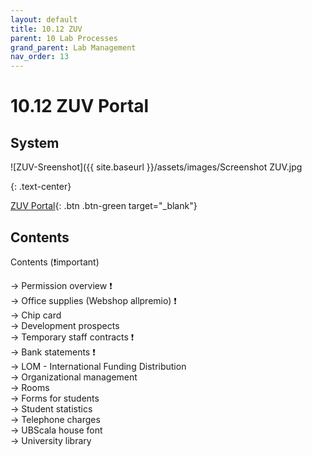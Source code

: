 ```yaml
---
layout: default
title: 10.12 ZUV
parent: 10 Lab Processes
grand_parent: Lab Management
nav_order: 13
---
```


# 10.12 ZUV Portal

## System

![ZUV-Sreenshot]({{ site.baseurl }}/assets/images/Screenshot ZUV.jpg

{: .text-center}

[ZUV Portal](https://zuvportal.uni-bamberg.de/){: .btn .btn-green target="_blank"}

## Contents
Contents (❗important)

→ Permission overview ❗  
→ Office supplies (Webshop allpremio) ❗  
→ Chip card  
→ Development prospects  
→ Temporary staff contracts ❗  
→ Bank statements ❗  
→ LOM - International Funding Distribution  
→ Organizational management  
→ Rooms  
→ Forms for students  
→ Student statistics  
→ Telephone charges  
→ UBScala house font  
→ University library  
